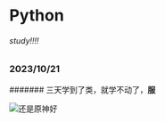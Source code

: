 # Python

###### study!!!!

### 2023/10/21

####### 三天学到了类，就学不动了，**服**

![还是原神好](https://webstatic-sea.hoyoverse.com/upload/op-public/2023/02/02/6d41c6960e73a2f264132bdbbff60ce3_3994663197512018697.png)
